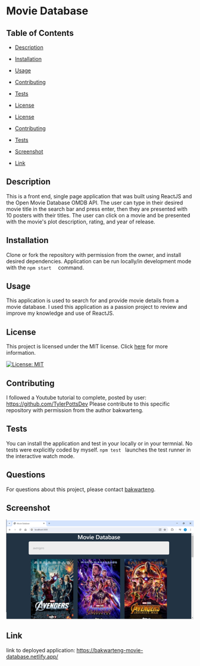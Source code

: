 
# Movie Database


## Table of Contents
- [Description](#description)
- [Installation](#installation)
- [Usage](#usage)
- [Contributing](#Contributing)
- [Tests](#Tests)
- [License](#License)

- [License](#license)
- [Contributing](#contributing)
- [Tests](#tests)
- [Screenshot](#screenshot)
- [Link](#link)


## Description
This is a front end, single page application that was built using ReactJS and the Open Movie Database OMDB API. The user can type in their desired movie title in the search bar and press enter, then they are presented with 10 posters with their titles. The user can click on a movie and be presented with the movie's plot description, rating, and year of release.

## Installation
Clone or fork the repository with permission from the owner, and install desired dependencies. Application can be run locally/in development mode with the `npm start  ` command. 
## Usage
This application is used to search for and provide movie details from a movie database. I used this application as a passion project to review and improve my knowledge and use of ReactJS.
## License
This project is licensed under the MIT license. Click [here]( https://opensource.org/licenses/MIT) for more information.

[![License: MIT](https://img.shields.io/badge/License-MIT-yellow.svg)](https://opensource.org/licenses/MIT)

## Contributing
I followed a Youtube tutorial to complete, posted by user: https://github.com/TylerPottsDev
Please contribute to this specific repository with permission from the author bakwarteng. 

## Tests
You can install the application and test in your locally or in your termnial. No tests were explicitly coded by myself.
`npm test ` launches the test runner in the interactive watch mode. 

## Questions
For questions about this project, please contact [bakwarteng](https://github.com/bakwarteng).

## Screenshot
![alt text](<Screenshot 2024-07-16 161018.png>)


## Link
link to deployed application: https://bakwarteng-movie-database.netlify.app/



